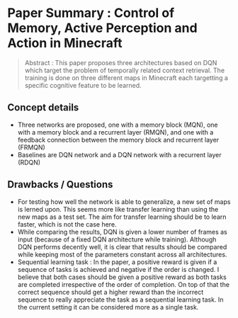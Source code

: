 # Paper Summary : Control of Memory, Active Perception and Action in Minecraft

> Abstract : This paper proposes three architectures based on DQN which target the problem of temporally related context retrieval. The training is done on three different maps in Minecraft each targetting a specific cognitive feature to be learned. 

## Concept details

  - Three networks are proposed, one with a memory block (MQN), one with a memory block and a recurrent layer (RMQN), and one with a feedback connection between the memory block and recurrent layer (FRMQN)
  - Baselines are DQN network and a DQN network with a recurrent layer (RDQN)

## Drawbacks / Questions
- For testing how well the network is able to generalize, a new set of maps is lerned upon. This seems more like transfer learning than using the new maps as a test set. The aim for transfer learning should be to learn faster, which is not the case here.
- While comparing the results, DQN is given a lower number of frames as input (because of a fixed DQN architecture while training). Although DQN performs decently well, it is clear that results should be compared while keeping most of the parameters constant across all architectures.
- Sequential learning task : In the paper, a positive reward is given if a sequence of tasks is achieved and negative if the order is changed. I believe that both cases should be given a positive reward as both tasks are completed irrespective of the order of completion. On top of that the correct sequence should get a higher reward than the incorrect sequence to really appreciate the task as a sequential learning task. In the current setting it can be considered more as a single task. 


